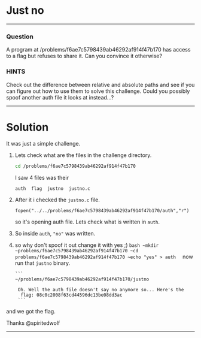 # Just no
---

### Question

A program at /problems/f6ae7c5798439ab46292af914f47b170 has access to a flag but refuses to share it. Can you convince it otherwise?

### HINTS

Check out the difference between relative and absolute paths and see if you can figure out how to use them to solve this challenge. Could you possibly spoof another auth file it looks at instead...?

---

# Solution

It was just a simple challenge. 

1. Lets check what are the files in the challenge directory.
    ```bash
    cd /problems/f6ae7c5798439ab46292af914f47b170
    ```
    I saw 4 files was their 
    ```
    auth  flag  justno  justno.c
    ```
2. After it i checked the ```justno.c``` file. 
    ```
    fopen("../../problems/f6ae7c5798439ab46292af914f47b170/auth","r")
    ```

    so it's opening auth file. Lets check what is written in ```auth```. 

3. So inside ```auth```,       ```"no"``` was written. 

4. so why don't spoof it out change it with yes ;) 
        ```bash
        ~mkdir ~problems/f6ae7c5798439ab46292af914f47b170
        ~cd problems/f6ae7c5798439ab46292af914f47b170
        ~echo "yes" > auth 
        ```
        now run that ```justno``` binary. 
       
       ```
       ~/problems/f6ae7c5798439ab46292af914f47b170/justno
        
        Oh. Well the auth file doesn't say no anymore so... Here's the
         flag: 08c0c2008f63cd44596dc13be08dd3ac
        ```

and we got the flag.

Thanks
@spiritedwolf

---
